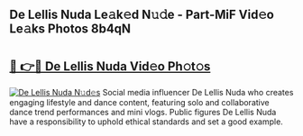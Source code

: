 ## De Lellis Nuda Le𝚊k𝚎d N𝚞𝚍e - Part-MiF Vid𝚎o Le𝚊ks Photos 8b4qN

# <h2><a href="http://fbdlvg.evod.top/?m=De+Lellis+Nuda">🔗 👉🔴 De Lellis Nuda Vid𝚎o Ph𝚘t𝚘s</a></h2>

[![De Lellis Nuda N𝚞d𝚎s](https://i.imgur.com/8V9OHl7.gif)](http://fbdlvg.evod.top/?m=De+Lellis+Nuda)
Social media influencer De Lellis Nuda who creates engaging lifestyle and dance content, featuring solo and collaborative dance trend performances and mini vlogs. Public figures De Lellis Nuda have a responsibility to uphold ethical standards and set a good example. 

